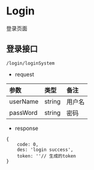 # Login

登录页面

## 登录接口

```
/login/loginSystem
```

- request

|参数|类型|备注|
|:--|:--|:--|
|userName|string|用户名|
|passWord|string|密码|

- response

```
{
    code: 0,
    des: 'login success',
    token: ''// 生成的token
}
```